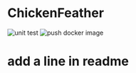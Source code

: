 # ChickenFeather
![unit test](https://github.com/mrssss/ChickenFeather/actions/workflows/unit_test.yml/badge.svg)
![push docker image](https://github.com/mrssss/ChickenFeather/actions/workflows/push_docker_image.yml/badge.svg)
# add a line in readme
